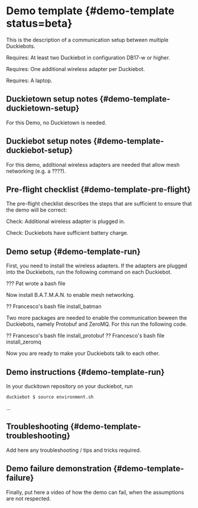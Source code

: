 # Demo template {#demo-template status=beta}

This is the description of a communication setup between multiple Duckiebots.

<div class='requirements' markdown="1">

Requires: At least two Duckiebot in configuration DB17-w or higher.

Requires: One additional wireless adapter per Duckiebot.

Requires: A laptop.

</div>


## Duckietown setup notes {#demo-template-duckietown-setup}

For this Demo, no Duckietown is needed.


## Duckiebot setup notes {#demo-template-duckiebot-setup}

For this demo, additional wireless adapters are needed that allow mesh networking (e.g. a ????).


## Pre-flight checklist {#demo-template-pre-flight}

The pre-flight checklist describes the steps that are sufficient to
ensure that the demo will be correct:

Check: Additional wireless adapter is plugged in.

Check: Duckiebots have sufficient battery charge.

## Demo setup {#demo-template-run}

First, you need to install the wireless adapters. If the adapters are plugged into the Duckiebots, run the following command on each Duckiebot.

??? Pat wrote a bash file

Now install B.A.T.M.A.N. to enable mesh networking.

?? Francesco's bash file install_batman

Two more packages are needed to enable the communication beween the Duckiebots, namely Protobuf and ZeroMQ. For this run the following code.

?? Francesco's bash file install_protobuf
?? Francesco's bash file install_zeromq

Now you are ready to make your Duckiebots talk to each other.


## Demo instructions {#demo-template-run}

In your duckitown repository on your duckiebot, run

    duckiebot $ source environment.sh
    
... 

## Troubleshooting {#demo-template-troubleshooting}

Add here any troubleshooting / tips and tricks required.

## Demo failure demonstration {#demo-template-failure}

Finally, put here a video of how the demo can fail, when the assumptions are not respected.
